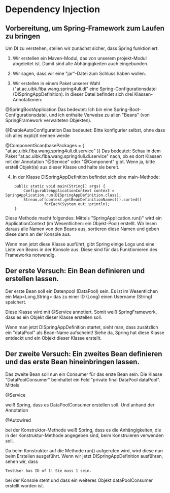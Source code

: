 # Dependency Injection

## Vorbereitung, um Spring-Framework zum Laufen zu bringen

Um DI zu verstehen, stellen wir zunächst sicher, dass Spring funktioniert:

1. Wir erstellen ein Maven-Modul, das von unserem projekt-Modul abgeleitet ist. Damit
sind alle Abhängigkeiten auch eingebunden.

2. Wir sagen, dass wir eine "jar"-Datei zum Schluss haben wollen.

3. Wir erstellen in einem Paket unserer Wahl ("at.ac.uibk.fiba.wang.spring4uli.di" eine
Spring-Configurationsdatei (DISpringAppDefinition). In dieser Datei befindet sich drei
Klassen-Annotationen:

@SpringBootApplication
Das bedeutet: Ich bin eine Spring-Boot-Configurationsdatei, und ich enthalte Verweise
zu allen "Beans" (von SpringFramework verwalteten Objekten).

@EnableAutoConfiguration
Das bedeutet: Bitte konfigurier selbst, ohne dass ich alles explizit nennen werde

@ComponentScan(basePackages = {
        "at.ac.uibk.fiba.wang.spring4uli.di.service"
})
Das bedeutet: Schau in dem Paket "at.ac.uibk.fiba.wang.spring4uli.di.service" nach, ob es
dort Klassen mit der Annotation "@Service" oder "@Component" gibt. Wenn ja, bitte erstell
Objekt(e) aus dieser Klasse und halte sie bereit.

4. In der Klasse DISpringAppDefinition befindet sich eine main-Methode:

```
    public static void main(String[] args) {
        ConfigurableApplicationContext context = SpringApplication.run(DISpringAppDefinition.class);
        Stream.of(context.getBeanDefinitionNames()).sorted()
                .forEach(System.out::println);
    }
```
Diese Methode macht folgendes:
Mittels "SpringApplication.run()" wird ein ApplicationContext (im Wesentlichen: ein Objekt-Pool)
erstellt. Wir lesen daraus alle Namen von den Beans aus, sortieren diese Namen und geben diese
dann an der Konsole aus.

Wenn man jetzt diese Klasse ausführt, gibt Spring einige Logs und eine Liste von Beans in der Konsole
aus. Diese sind für das Funktionieren des Frameworks notwendig.


## Der erste Versuch: Ein Bean definieren und erstellen lassen.

Der erste Bean soll ein Datenpool (DataPool) sein. Es ist im Wesentlichen ein Map<Long,String>
das zu einer ID (Long) einen Username (String) speichert.

Diese Klasse wird mit @Service annotiert. Somit weiß SpringFramework, dass es ein Objekt dieser
Klasse erstellen soll.

Wenn man jetzt DISpringAppDefinition startet, sieht man, dass zusätzlich ein "dataPool" als Bean-Name
aufscheint! Siehe da, Spring hat diese Klasse entdeckt und ein Objekt dieser Klasse erstellt.


## Der zweite Versuch: Ein zweites Bean definieren und das erste Bean hineinbringen lassen.

Das zweite Bean soll nun ein Consumer für das erste Bean sein. Die Klasse "DataPoolConsumer" beinhaltet
ein Feld "private final DataPool dataPool". Mittels

@Service

weiß Spring, dass es DataPoolConsumer erstellen soll. Und anhand der Annotation

@Autowired

bei der Konstruktor-Methode weiß Spring, dass es die Anhängigkeiten, die in der Konstruktur-Methode
angegeben sind, beim Konstruieren verwenden soll.

Da beim Konstruktor auf die Methode run() aufgerufen wird, wird diese nun beim Erstellen ausgeführt. Wenn
wir jetzt DISpringAppDefinition ausführen, sehen wir, dass

```
TestUser has ID of 1! Sie muss 1 sein.
```

bei der Konsole steht und dass ein weiteres Objekt dataPoolConsumer erstellt worden ist.


